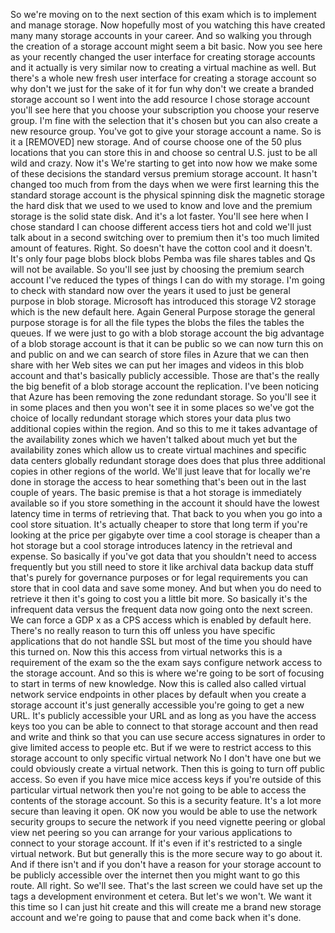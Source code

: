 So we're moving on to the next section of this exam which is to implement and manage storage.
Now hopefully most of you watching this have created many many storage accounts in your career.
And so walking you through the creation of a storage account might seem a bit basic.
Now you see here as your recently changed the user interface for creating storage accounts and it actually
is very similar now to creating a virtual machine as well.
But there's a whole new fresh user interface for creating a storage account so why don't we just for
the sake of it for fun why don't we create a branded storage account so I went into the add resource
I chose storage account you'll see here that you choose your subscription you choose your reserve group.
I'm fine with the selection that it's chosen but you can also create a new resource group.
You've got to give your storage account a name.
So is it a [REMOVED] new storage.
And of course choose one of the 50 plus locations that you can store this in and choose so central U.S.
just to be all wild and crazy.
Now it's We're starting to get into now how we make some of these decisions the standard versus premium
storage account.
It hasn't changed too much from from the days when we were first learning this the standard storage
account is the physical spinning disk the magnetic storage the hard disk that we used to we used to
know and love and the premium storage is the solid state disk.
And it's a lot faster.
You'll see here when I chose standard I can choose different access tiers hot and cold we'll just talk
about in a second switching over to premium then it's too much limited amount of features.
Right.
So doesn't have the cotton cool and it doesn't.
It's only four page blobs block blobs Pemba was file shares tables and Qs will not be available.
So you'll see just by choosing the premium search account I've reduced the types of things I can do
with my storage.
I'm going to check with standard now over the years it used to just be general purpose in blob storage.
Microsoft has introduced this storage V2 storage which is the new default here.
Again General Purpose storage
the general purpose storage is for all the file types the blobs the files the tables the queues.
If we were just to go with a blob storage account the big advantage of a blob storage account is that
it can be public so we can now turn this on and public on and we can search of store files in Azure
that we can then share with her Web sites we can put her images and videos in this blob account and
that's basically publicly accessible.
Those are that's the really the big benefit of a blob storage account the replication.
I've been noticing that Azure has been removing the zone redundant storage.
So you'll see it in some places and then you won't see it in some places so we've got the choice of
locally redundant storage which stores your data plus two additional copies within the region.
And so this to me it takes advantage of the availability zones which we haven't talked about much yet
but the availability zones which allow us to create virtual machines and specific data centers globally
redundant storage does does that plus three additional copies in other regions of the world.
We'll just leave that for locally we're done in storage the access to hear something that's been out
in the last couple of years.
The basic premise is that a hot storage is immediately available so if you store something in the account
it should have the lowest latency time in terms of retrieving that.
That back to you when you go into a cool store situation.
It's actually cheaper to store that long term if you're looking at the price per gigabyte over time
a cool storage is cheaper than a hot storage but a cool storage introduces latency in the retrieval
and expense.
So basically if you've got data that you shouldn't need to access frequently but you still need to store
it like archival data backup data stuff that's purely for governance purposes or for legal requirements
you can store that in cool data and save some money.
And but when you do need to retrieve it then it's going to cost you a little bit more.
So basically it's the infrequent data versus the frequent data
now going onto the next screen.
We can force a GDP x as a CPS access which is enabled by default here.
There's no really reason to turn this off unless you have specific applications that do not handle SSL
but most of the time you should have this turned on.
Now this this access from virtual networks this is a requirement of the exam so the the exam says configure
network access to the storage account.
And so this is where we're going to be sort of focusing to start in terms of new knowledge.
Now this is called also called virtual network service endpoints in other places by default when you
create a storage account it's just generally accessible you're going to get a new URL.
It's publicly accessible your URL and as long as you have the access keys too you can be able to connect
to that storage account and then read and write and think so that you can use secure access signatures
in order to give limited access to people etc. But if we were to restrict access to this storage account
to only specific virtual network No I don't have one but we could obviously create a virtual network.
Then this is going to turn off public access.
So even if you have mice mice access keys if you're outside of this particular virtual network then
you're not going to be able to access the contents of the storage account.
So this is a security feature.
It's a lot more secure than leaving it open.
OK now you would be able to use the network security groups to secure the network if you need vignette
peering or global view net peering so you can arrange for your various applications to connect to your
storage account.
If it's even if it's restricted to a single virtual network.
But but generally this is the more secure way to go about it.
And if there isn't and if you don't have a reason for your storage account to be publicly accessible
over the internet then you might want to go this route.
All right.
So we'll see.
That's the last screen we could have set up the tags a development environment et cetera.
But let's we won't.
We want it this time so I can just hit create and this will create me a brand new storage account and
we're going to pause that and come back when it's done.
